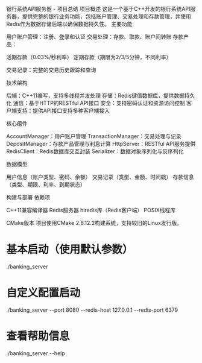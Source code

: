 银行系统API服务器 - 项目总结
项目概述
这是一个基于C++开发的银行系统API服务器，提供完整的银行业务功能，包括账户管理、交易处理和存款管理，并使用Redis作为数据存储后端以确保数据持久性。
主要功能

用户账户管理：注册、登录和认证
交易处理：存款、取款、账户间转账
存款产品：

活期存款（0.03%/秒利率）
定期存款（期限为2/3/5分钟，不同利率）


交易记录：完整的交易历史跟踪和查询

技术架构

后端：C++11编写，支持多线程并发处理
存储：Redis键值数据库，提供数据持久化
通信：基于HTTP的RESTful API接口
安全：支持密码认证和资源访问控制
客户端支持：提供API接口支持多种客户端接入

核心组件

AccountManager：用户账户管理
TransactionManager：交易处理与记录
DepositManager：存款产品管理与利息计算
HttpServer：RESTful API服务提供
RedisClient：Redis数据库交互封装
Serializer：数据对象序列化与反序列化

数据模型

用户信息（账户类型、密码、余额）
交易记录（类型、金额、时间戳）
存款信息（类型、期限、利率、到期状态）

构建与部署
依赖项

C++11兼容编译器
Redis服务器
hiredis库（Redis客户端）
POSIX线程库

CMake版本
项目使用CMake 2.8.12.2构建系统，支持较旧的Linux发行版。

# 基本启动（使用默认参数）
./banking_server

# 自定义配置启动
./banking_server --port 8080 --redis-host 127.0.0.1 --redis-port 6379

# 查看帮助信息
./banking_server --help
